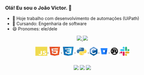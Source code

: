 ### Olá! Eu sou o João Victor. 👋

- 🔭 Hoje trabalho com desenvolvimento de automações (UiPath)
- 🌱 Cursando: Engenharia de software
- 😄 Pronomes: ele/dele
<div align="center">
  <a href="https://github.com/joaomvictor">
  <img height="160em" src="https://github-readme-stats.vercel.app/api?username=joaomvictor&show_icons=true&theme=dark&include_all_commits=true&count_private=true"/>
  <img height="160em" src="https://github-readme-stats.vercel.app/api/top-langs/?username=joaomvictor&layout=compact&langs_count=7&theme=dark"/>
  
  <div style="display: inline_block"><br>
  <img align="center" alt="Joao-J" height="30" width="40" src="https://raw.githubusercontent.com/devicons/devicon/master/icons/javascript/javascript-plain.svg">
  <img align="center" alt="Joao-HTML" height="30" width="40" src="https://raw.githubusercontent.com/devicons/devicon/master/icons/html5/html5-original.svg">
  <img align="center" alt="Joao-CSS" height="30" width="40" src="https://raw.githubusercontent.com/devicons/devicon/master/icons/css3/css3-original.svg">
  <img align="center" alt="Joao-Python" height="30" width="40" src="https://raw.githubusercontent.com/devicons/devicon/master/icons/python/python-original.svg">
  <img align="center" alt="Joao-C" height="30" widht="40" src="https://raw.githubusercontent.com/devicons/devicon/master/icons/c/c-original.svg">
  <img align="center" alt="Joao-BitBucket" height="30" widht="40" src="https://raw.githubusercontent.com/devicons/devicon/master/icons/bitbucket/bitbucket-original.svg">
  <img align="center" alt="Joao-Rust" height="30" widht="40" src="https://raw.githubusercontent.com/devicons/devicon/master/icons/rust/rust-plain.svg">
  <img align="center" alt="Joao-Slack" height="30" widht="40" src="https://raw.githubusercontent.com/devicons/devicon/master/icons/slack/slack-original.svg">  
  
  ##
  
 <div>
  <a href="https://instagram.com/joaomvictor2._" target="_blank"><img src="https://img.shields.io/badge/-Instagram-%23E4405F?style=for-the-badge&logo=instagram&logoColor=white" target="_blank"></a> 
  <a href = "mailto:joaomvictor1234@gmail.com"><img src="https://img.shields.io/badge/-Gmail-%23333?style=for-the-badge&logo=gmail&logoColor=white" target="_blank"></a>
  <a href = "https://www.linkedin.com/in/jo%C3%A3o-victor-neves-435a71229/" target="_blank"><img src="https://img.shields.io/badge/-LinkedIn-%230077B5?style=for-the-badge&logo=linkedin&logoColor=white" target="_blank"></a> 

 </div>
